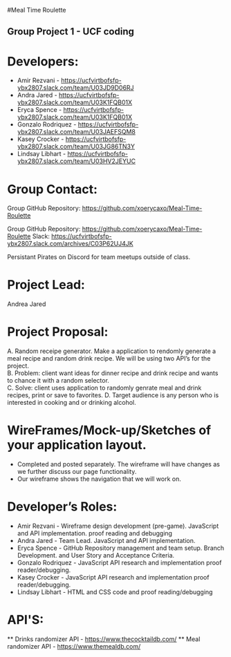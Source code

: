 
#Meal Time Roulette
## Group Project 1 - UCF coding

# Developers:
* Amir Rezvani - https://ucfvirtbofsfp-ybx2807.slack.com/team/U03JD9D06RJ
* Andra Jared - https://ucfvirtbofsfp-ybx2807.slack.com/team/U03K1FQB01X
* Eryca Spence - https://ucfvirtbofsfp-ybx2807.slack.com/team/U03K1FQB01X
* Gonzalo Rodriquez - https://ucfvirtbofsfp-ybx2807.slack.com/team/U03JAEFSQM8
* Kasey Crocker - https://ucfvirtbofsfp-ybx2807.slack.com/team/U03JG86TN3Y
* Lindsay Libhart - https://ucfvirtbofsfp-ybx2807.slack.com/team/U03HV2JEYUC

# Group Contact:


Group GitHub Repository:  https://github.com/xoerycaxo/Meal-Time-Roulette

Group GitHub Repository:  https://github.com/xoerycaxo/Meal-Time-Roulette
Slack: https://ucfvirtbofsfp-ybx2807.slack.com/archives/C03P62UJ4JK

Persistant Pirates on Discord for team meetups outside of class. 

# Project Lead:
Andrea Jared
# Project Proposal:

A. Random receipe generator.  Make a application to rendomly generate a meal recipe and random drink recipe.  We will be using two API’s for the project.  
B. Problem:  client want ideas for dinner recipe and drink recipe and wants to chance it with a random selector.  
C. Solve:  client uses application to randomly genrate meal and drink recipes, print or save to favorites.
D. Target audience is any person who is interested in cooking and or drinking alcohol. 


# WireFrames/Mock-up/Sketches of your application layout.
* Completed and posted separately.  The wireframe will have changes as we further discuss our page functionality. 
* Our wireframe shows the navigation that we will work on.  

# Developer’s Roles:
* Amir Rezvani -      Wireframe design development (pre-game). 
                    JavaScript and API implementation. proof reading and debugging
* Andra Jared -       Team Lead.
                    JavaScript and API implementation. 
* Eryca Spence -      GitHub Repository management and team setup.  Branch    Development. and User Story and Acceptance Criteria.
* Gonzalo Rodriquez - JavaScript API research and implementation proof reader/debugging.
* Kasey Crocker -     JavaScript API research and implementation proof reader/debugging.
* Lindsay Libhart -   HTML and CSS code and proof reading/debugging

# API'S:


** Drinks randomizer API - https://www.thecocktaildb.com/ 
** Meal randomizer API - https://www.themealdb.com/
